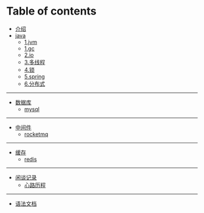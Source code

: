 # Table of contents

* [介绍](README.md)
* [java]()
  - [1.jvm](java/jvm.md)
  - [1.gc](java/gc.md)
  - [2.io](java/io.md)
  - [3.多线程](java/多线程.md)
  - [4.锁](java/锁的记录.md)
  - [5.spring](java/spring.md)
  - [6.分布式](java/spring%20cloud.md)
--- 
* [数据库](java/数据库remark.md)
  * [mysql](java/mysql.md)
---
* [中间件](java/消息队列.md)
  * [rocketmq](java/rocketmq.md)
---
* [缓存](java/缓存.md)
  * [redis](java/rocketmq.md)
---
* [闲谈记录]()
  * [心路历程](杂/记录.md)
---
* [语法文档](语法.md)